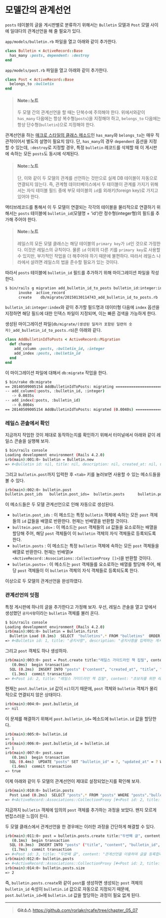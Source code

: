 # 모델간의 관계선언

`posts` 테이블의 글을 게시판별로 분류하기 위해서는 `Bulletin` 모델과 `Post` 모델 사이에 일대다의 관계선언을 해 줄 필요가 있다.

`app/models/bulletin.rb` 파일을 열고 아래와 같이 추가한다.

```ruby
class Bulletin < ActiveRecord::Base
  has_many :posts, dependent: :destroy
end
```

`app/models/post.rb` 파일을 열고 아래와 같이 추가한다.

```ruby
class Post < ActiveRecord::Base
  belongs_to :bulletin
end
```

> #### Note::노트
> 
> 두 모델 간의 관계선언을 할 때는 단복수에 주의해야 한다. 위에서와같이 `has_many` 다음에는 항상 복수형(`posts`)을 지정해야 하고, `belongs_to` 다음에는 항상 단수형(`bulletin`)으로 지정해야 한다.

관계선언을 하는 [매크로 스타일의 클래스 메소드](http://stackoverflow.com/a/926655)인 `has_many`와 `belongs_to`는 매우 직관적이어서 별도의 설명이 필요치 않다. 단, `has_many`의 경우 `dependent` 옵션을 지정할 수 있는데, `:destroy`로 지정할 경우, 특정 `bulletin` 레코드를 삭제할 때 이 게시판에 속하는 모든 `posts`도 동시에 삭제된다.

> #### Note::노트
> 
> 단, 이와 같이 두 모델의 관계를 선언하는 것만으로 실제 DB 테이블이 자동으로 연결되지 않는다. 즉, 관계형 데이터베이스에서 두 테이블이 관계를 가지기 위해서는 자식 테이블 필드 중에 부모 테이블의 `id`를 외래키(foreign key)로 가지고 있어야 한다.

액티브레코드를 통해서 이 두 모델이  연결되는 각각의 테이블을 물리적으로 연결하기 위해서는 `posts` 테이블에 `bulletin_id`(모델명 + 'id')란 정수형(integer형)의 필드를 추가해 주어야 한다.

> #### Note::노트
> 
> 레일스의 모든 모델 클래스는 해당 테이블의 `primary key`가 `id`인 것으로 가정한다. 이것은 레일스의 규칙이다. 물론 `id` 이외의 다른 키를 `primary key`로 사용할 수 있지만, 부가적인 작업을 더 해주어야 하기 때문에 불편하다. 따라서 레일스 나라에서 살려면 레일스의 법을 준수할 필요가 있는 것이다.

따라서 `posts` 테이블에 `bulletin_id` 필드를 추가하기 위해 마이그레이션 파일을 작성한다.

```bash
$ bin/rails g migration add_bulletin_id_to_posts bulletin_id:integer:index
      invoke  active_record
      create    db/migrate/20150130114743_add_bulletin_id_to_posts.rb
```

`bulletin_id:integer:index`와 같이 추가할 필드명과 데이터형 다음에 `index` 옵션을 지정하면 해당 필드에 대한 인덱스 파일이 지정되며, 이는 빠른 검색을 가능하게 한다.

생성된 마이그레이션 파일(`db/migrate/(생성된 일자가 포함된 일련의 숫자)_add_bulletin_id_to_posts.rb`)은 아래와 같다.

```ruby
class AddBulletinIdToPosts < ActiveRecord::Migration
  def change
    add_column :posts, :bulletin_id, :integer
    add_index :posts, :bulletin_id
  end
end
```

이 마이그레이션 파일에 대해서 `db:migrate` 작업을 한다.

```bash
$ bin/rake db:migrate
== 20140509005154 AddBulletinIdToPosts: migrating =============================
-- add_column(:posts, :bulletin_id, :integer)
   -> 0.0035s
-- add_index(:posts, :bulletin_id)
   -> 0.0004s
== 20140509005154 AddBulletinIdToPosts: migrated (0.0040s) ====================
```

### 레일스 콘솔에서 확인

지금까지 작업한 것이 제대로 동작하는지를 확인하기 위해서 터미널에서 아래와 같이 레일스 콘솔을 실행해 보자.

```bash
$ bin/rails console
Loading development environment (Rails 4.2.0)
irb(main):001:0> bulletin = Bulletin.new
=> #<Bulletin id: nil, title: nil, description: nil, created_at: nil, updated_at: nil>
```

그리고 `bulletin.post`까지 입력한 후 `<tab>` 키를 눌러보면 사용할 수 있는 메소드들을 볼 수 있다.

```bash
irb(main):002:0> bulletin.post
bulletin.post_ids   bulletin.post_ids=  bulletin.posts      bulletin.posts=
```

이 메소드들은 두 모델 관계선언으로 인해 자동으로 생성된다.

* `bulletin.post_ids` : 이 메소드는 특정 `bulletin` 객체에 속하는 모든 `post` 객체들의 `id` 값들을 배열로 반환한다. 현재는 빈배열을 반환할 것이다.
* `bulltein.post_ids=` : 이 메소드는 `post` 객체들의 `id` 값들을 요소로하는 배열을 할당해 주어, 해당 `post` 객체들이 이 `bulletin` 객체의 자식 객체들로 등록되도록 한다.
* `bulletin.posts` : 이 메소드는 특정 `bulletin` 객체에 속하는 모든 `post` 객체들을 배열로 반환한다. 현재는 빈배열(`#<ActiveRecord::Associations::CollectionProxy []>`)을 반환할 것이다.
* `bulletin.posts=` : 이 메소드는 `post` 객체들를 요소로하는 배열를 할당해 주어, 해당 `post` 객체들이 이 `bulletin` 객체의 자식 객체들로 등록되도록 한다.

이상으로 두 모델의 관계선언을 완성하였다.

### 관계선언의 잇점

특정 게시판에 하나의 글을 추가한다고 가정해 보자. 우선, 레일스 콘솔을 열고 앞에서 생성했던 `공지사항`이라는 `bulletin` 객체를 불러 온다. 

```bash
$ bin/rails console
Loading development environment (Rails 4.2.0)
irb(main):001:0> bulletin = Bulletin.first
  Bulletin Load (0.1ms)  SELECT  "bulletins".* FROM "bulletins"  ORDER BY "bulletins"."id" ASC LIMIT 1
=> #<Bulletin id: 1, title: "공지사항", description: "공지사항을 입력하는 게시판입니다. ", created_at: "2015-01-30 10:55:47", updated_at: "2015-01-30 10:55:47">
```

그리고 `post` 객체도 하나 생성하자.

```bash
irb(main):003:0> post = Post.create title:"레일스 가이드라인 책 집필", content:"초보자를 위한 레일스"
   (0.0ms)  begin transaction
  SQL (0.2ms)  INSERT INTO "posts" ("content", "created_at", "title", "updated_at") VALUES (?, ?, ?, ?)  [["content", "초보자를 위한 레일스 가이드라인"], ["created_at", "2014-05-04 09:06:54.879852"], ["title", "레일스 가이드라인 책 집필"], ["updated_at", "2014-05-04 09:06:54.879852"]]
   (1.3ms)  commit transaction
=> #<Post id: 2, title: "레일스 가이드라인 책 집필", content: "초보자를 위한 레일스 가이드라인", created_at: "2014-05-04 09:06:54", updated_at: "2014-05-04 09:06:54", bulletin_id: nil>
```

현재는 `post.bulletin_id` 값이 `nil`이기 때문에,
`post` 객체와 `bulletin` 객체가 물리적으로 연결되지 않은 상태이다.

```bash
irb(main):004:0> post.bulletin_id
=> nil
```

이 문제를 해결하기 위해서 `post.bulletin_id=` 메소드에 `bulletin.id` 값을 할당한다.

```bash
irb(main):005:0> bulletin.id
=> 1
irb(main):006:0> post.bulletin_id = bulletin.id
=> 1
irb(main):007:0> post.save
   (0.1ms)  begin transaction
  SQL (0.4ms)  UPDATE "posts" SET "bulletin_id" = ?, "updated_at" = ? WHERE "posts"."id" = ?  [["bulletin_id", 1], ["updated_at", "2015-01-30 11:59:53.609051"], ["id", 1]]
   (1.6ms)  commit transaction
=> true
```

이제 아래와 같이 두 모델의 관계선언이 제대로 설정되었는지를 확인해 보자.

```bash
irb(main):010:0> bulletin.posts
  Post Load (0.2ms)  SELECT "posts".* FROM "posts" WHERE "posts"."bulletin_id" = ?  [["bulletin_id", 1]]
=> #<ActiveRecord::Associations::CollectionProxy [#<Post id: 2, title: "레일스 가이드라인 책 집필", content: "초보자를 위한 레일스", created_at: "2015-02-01 06:42:13", updated_at: "2015-02-01 06:42:56", bulletin_id: 1>]>
```

지금까지 `bulletin` 객체에 임의의 `post` 객체를 추가하는 과정을 보았다. 왠지 모르게 번잡스러운 느낌이 든다.

두 모델 클래스에서 관계선언을 한 경우에는 이러한 과정을 간단하게 해결할 수 있다.

```bash
irb(main):011:0> post = bulletin.posts.create title:"두번째 글", content: "관계선언을 이용하여 글을 등록합니다"
   (0.1ms)  begin transaction
  SQL (0.3ms)  INSERT INTO "posts" ("title", "content", "bulletin_id", "created_at", "updated_at") VALUES (?, ?, ?, ?, ?)  [["title", "두번째 글"], ["content", "관계선언을 이용하여 글을 등록합니다"], ["bulletin_id", 1], ["created_at", "2015-02-01 06:45:34.648475"], ["updated_at", "2015-02-01 06:45:34.648475"]]
   (1.7ms)  commit transaction
=> #<Post id: 3, title: "두번째 글", content: "관계선언을 이용하여 글을 등록합니다", created_at: "2015-02-01 06:45:34", updated_at: "2015-02-01 06:45:34", bulletin_id: 1>
irb(main):012:0> bulletin.posts
=> #<ActiveRecord::Associations::CollectionProxy [#<Post id: 2, title: "레일스 가이드라인 책 집필", content: "초보자를 위한 레일스", created_at: "2015-02-01 06:42:13", updated_at: "2015-02-01 06:42:56", bulletin_id: 1>, #<Post id: 3, title: "두번째 글", content: "관계선언을 이용하여 글을 등록합니다", created_at: "2015-02-01 06:45:34", updated_at: "2015-02-01 06:45:34", bulletin_id: 1>]>
irb(main):014:0> bulletin.posts.size
=> 2
```

즉, `bulletin.posts.create`와 같이 `post`를 생성하면 생성되는 `post` 객체의 `bulletin_id` 속성이 `bulletin.id` 값으로 자동으로 지정되기 때문에, `post.bulletin_id=`에 `bulletin.id` 값을 할당하는 과정이 필요 없게 된다.


---
> **Git소스** https://github.com/rorlakr/rcafe/tree/chapter_05_07
